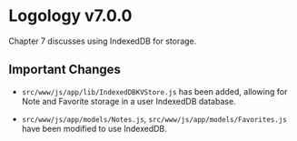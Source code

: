 # Logology v7.0.0

Chapter 7 discusses using IndexedDB for storage.

## Important Changes

* `src/www/js/app/lib/IndexedDBKVStore.js` has been added, allowing for Note and Favorite storage in a user IndexedDB database.

* `src/www/js/app/models/Notes.js`, `src/www/js/app/models/Favorites.js` have been modified to use IndexedDB.

